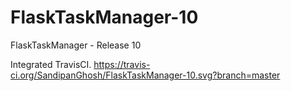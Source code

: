 # FlaskTaskManager-10
FlaskTaskManager - Release 10

Integrated TravisCI.
https://travis-ci.org/SandipanGhosh/FlaskTaskManager-10.svg?branch=master

